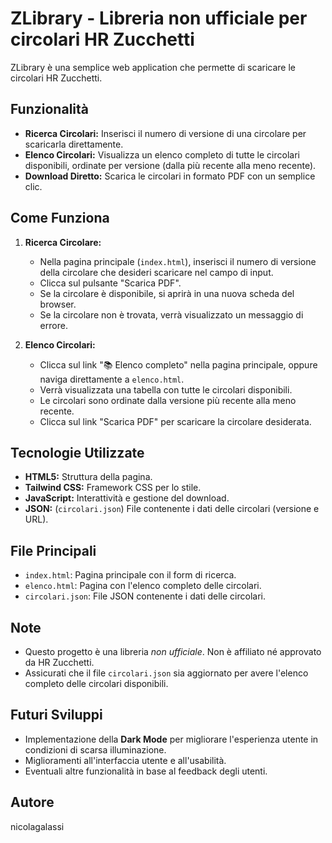 # ZLibrary - Libreria non ufficiale per circolari HR Zucchetti

ZLibrary è una semplice web application che permette di scaricare le circolari HR Zucchetti.

## Funzionalità

* **Ricerca Circolari:** Inserisci il numero di versione di una circolare per scaricarla direttamente.
* **Elenco Circolari:** Visualizza un elenco completo di tutte le circolari disponibili, ordinate per versione (dalla più recente alla meno recente).
* **Download Diretto:** Scarica le circolari in formato PDF con un semplice clic.

## Come Funziona

1.  **Ricerca Circolare:**
    * Nella pagina principale (`index.html`), inserisci il numero di versione della circolare che desideri scaricare nel campo di input.
    * Clicca sul pulsante "Scarica PDF".
    * Se la circolare è disponibile, si aprirà in una nuova scheda del browser.
    * Se la circolare non è trovata, verrà visualizzato un messaggio di errore.

2.  **Elenco Circolari:**
    * Clicca sul link "📚 Elenco completo" nella pagina principale, oppure naviga direttamente a `elenco.html`.
    * Verrà visualizzata una tabella con tutte le circolari disponibili.
    * Le circolari sono ordinate dalla versione più recente alla meno recente.
    * Clicca sul link "Scarica PDF" per scaricare la circolare desiderata.

## Tecnologie Utilizzate

* **HTML5:** Struttura della pagina.
* **Tailwind CSS:** Framework CSS per lo stile.
* **JavaScript:** Interattività e gestione del download.
* **JSON:** (`circolari.json`) File contenente i dati delle circolari (versione e URL).

## File Principali

* `index.html`: Pagina principale con il form di ricerca.
* `elenco.html`: Pagina con l'elenco completo delle circolari.
* `circolari.json`: File JSON contenente i dati delle circolari.

## Note

* Questo progetto è una libreria *non ufficiale*. Non è affiliato né approvato da HR Zucchetti.
* Assicurati che il file `circolari.json` sia aggiornato per avere l'elenco completo delle circolari disponibili.

## Futuri Sviluppi

* Implementazione della **Dark Mode** per migliorare l'esperienza utente in condizioni di scarsa illuminazione.
* Miglioramenti all'interfaccia utente e all'usabilità.
* Eventuali altre funzionalità in base al feedback degli utenti.

## Autore

nicolagalassi
